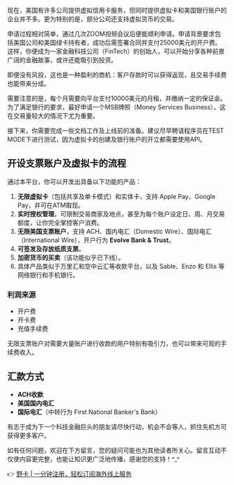 现在，美国有许多公司提供虚拟信用卡服务，但同时提供虚拟卡和美国银行账户的企业并不多。更为特别的是，部分公司还支持虚拟货币的交易。

申请过程相对简单，通过几次ZOOM视频会议后便能顺利申请。申请背景要求包括美国公司和美国绿卡持有者，成功后需签署合同并支付25000美元的开户费。这样，你便成为一家金融科技公司（FinTech）的创始人，可以开始分享各种前景广阔的金融故事，或许还能吸引到投资。

即便没有风投，这也是一种盈利的商机：客户存款时可以获得返现，且交易手续费也能带来分成。

需要注意的是，每个月需要向平台支付10000美元的月租，并缴纳一定的保证金。为了满足银行的要求，最好申请一个MSB牌照（Money Services Business），这在交易量较大的情况下尤为重要。

接下来，你需要完成一些文档工作及上线前的准备。建议尽早聘请程序员在TEST MODE下进行测试，因为虚拟卡的创建及银行账户的开立都需要使用API。

## 开设支票账户及虚拟卡的流程

通过本平台，你可以开发出具备以下功能的产品：

1. **无限虚拟卡**（包括共享及单卡模式）和实体卡，支持 Apple Pay、Google Pay，并可在ATM取现。
2. **实时授权管理**，可限制交易商家及地点，甚至为每个账户设定日、周、月交易额度，让你完全掌控客户消费。
3. **无限美国支票账户**，支持 ACH、国内电汇（Domestic Wire）、国际电汇（International Wire），开户行为 **Evolve Bank & Trust**。
4. **可签发及存放纸质支票**。
5. **加密货币的买卖**（该功能似乎已下线）。
6. 具体产品类似于万里汇和空中云汇等收款平台，以及 Sable、Enzo 和 Ellis 等网络银行和手机银行。

### 利润来源

- 开户费
- 开卡费
- 充值手续费

无限支票账户对需要大量账户进行收款的用户特别有吸引力，也可以带来可观的手续费收入。

## 汇款方式

- **ACH收款**
- **美国国内电汇**
- **国际电汇**（中转行为 First National Banker's Bank）

有志于成为下一个科技金融巨头的朋友请尽快行动，机会不会等人，抓住先机方可获得更多客户。

如有任何问题，欢迎在下方留言，您的疑问可能也为其他读者所关心。留言互动不仅使内容更完整，也能让知识更广泛地传播，感谢您的支持！^_^

👉 [野卡 | 一分钟注册，轻松订阅海外线上服务](https://bit.ly/bewildcard)
